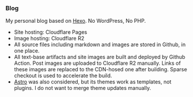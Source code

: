 ### Blog
My personal blog based on [Hexo](https://github.com/hexojs/hexo). No WordPress, No PHP.

- Site hosting: Cloudflare Pages
- Image hosting: Cloudflare R2
- All source files including markdown and images are stored in Github, in one place.
- All text-base artifacts and site images are built and deployed by Github Action. Post images are uploaded to Cloudflare R2 manually. Links of these images are replaced to the CDN-hosed one after building. Sparse checkout is used to accelerate the build.
- [Astro](https://github.com/withastro/astro) was also considered, but its themes work as templates, not plugins. I do not want to merge theme updates manually.
